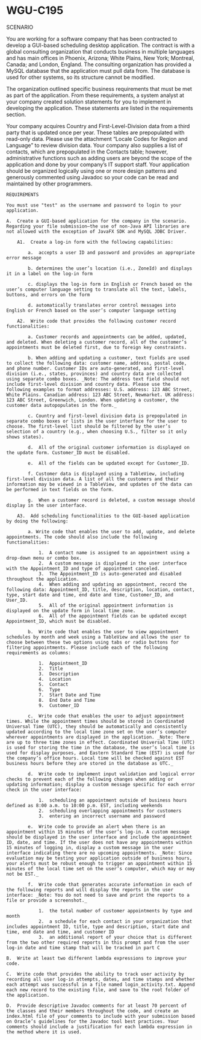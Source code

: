 # WGU-C195

SCENARIO

You are working for a software company that has been contracted to develop a GUI-based scheduling desktop application. The contract is with a global consulting organization that conducts business in multiple languages and has main offices in Phoenix, Arizona; White Plains, New York; Montreal, Canada; and London, England. The consulting organization has provided a MySQL database that the application must pull data from. The database is used for other systems, so its structure cannot be modified.

The organization outlined specific business requirements that must be met as part of the application. From these requirements, a system analyst at your company created solution statements for you to implement in developing the application. These statements are listed in the requirements section.

Your company acquires Country and First-Level-Division data from a third party that is updated once per year. These tables are prepopulated with read-only data. Please use the attachment “Locale Codes for Region and Language” to review division data. Your company also supplies a list of contacts, which are prepopulated in the Contacts table; however, administrative functions such as adding users are beyond the scope of the application and done by your company’s IT support staff. Your application should be organized logically using one or more design patterns and generously commented using Javadoc so your code can be read and maintained by other programmers.

    REQUIREMENTS

    You must use "test" as the username and password to login to your application.

    A.  Create a GUI-based application for the company in the scenario. Regarding your file submission—the use of non-Java API libraries are not allowed with the exception of JavaFX SDK and MySQL JDBC Driver.

        A1.  Create a log-in form with the following capabilities:

            a.  accepts a user ID and password and provides an appropriate error message

            b. determines the user’s location (i.e., ZoneId) and displays it in a label on the log-in form

            c. displays the log-in form in English or French based on the user’s computer language setting to translate all the text, labels, buttons, and errors on the form

            d. automatically translates error control messages into English or French based on the user’s computer language setting

        A2.  Write code that provides the following customer record functionalities:

            a. Customer records and appointments can be added, updated, and deleted. When deleting a customer record, all of the customer’s appointments must be deleted first, due to foreign key constraints.

            b. When adding and updating a customer, text fields are used to collect the following data: customer name, address, postal code, and phone number. Customer IDs are auto-generated, and first-level division (i.e., states, provinces) and country data are collected using separate combo boxes. _Note: The address text field should not include first-level division and country data. Please use the following examples to format addresses: U.S. address: 123 ABC Street, White Plains. Canadian address: 123 ABC Street, Newmarket. UK address: 123 ABC Street, Greenwich, London. When updating a customer, the customer data autopopulates in the form._

            c. Country and first-level division data is prepopulated in separate combo boxes or lists in the user interface for the user to choose. The first-level list should be filtered by the user’s selection of a country (e.g., when choosing U.S., filter so it only shows states).

            d.  All of the original customer information is displayed on the update form. Customer_ID must be disabled.

            e.  All of the fields can be updated except for Customer_ID.

            f. Customer data is displayed using a TableView, including first-level division data. A list of all the customers and their information may be viewed in a TableView, and updates of the data can be performed in text fields on the form.

            g.  When a customer record is deleted, a custom message should display in the user interface.

        A3.  Add scheduling functionalities to the GUI-based application by doing the following: 

            a. Write code that enables the user to add, update, and delete appointments. The code should also include the following functionalities:

                1.  A contact name is assigned to an appointment using a drop-down menu or combo box.
                2.  A custom message is displayed in the user interface with the Appointment_ID and type of appointment canceled.
                3.  The Appointment_ID is auto-generated and disabled throughout the application.
                4.  When adding and updating an appointment, record the following data: Appointment_ID, title, description, location, contact, type, start date and time, end date and time, Customer_ID, and User_ID.
                5.  All of the original appointment information is displayed on the update form in local time zone.
                6.  All of the appointment fields can be updated except Appointment_ID, which must be disabled.

            b.  Write code that enables the user to view appointment schedules by month and week using a TableView and allows the user to choose between these two options using tabs or radio buttons for filtering appointments. Please include each of the following requirements as columns:

                1.  Appointment_ID
                2.  Title
                3.  Description
                4.  Location
                5.  Contact
                6.  Type
                7.  Start Date and Time
                8.  End Date and Time
                9.  Customer_ID

            c.  Write code that enables the user to adjust appointment times. While the appointment times should be stored in Coordinated Universal Time (UTC), they should be automatically and consistently updated according to the local time zone set on the user’s computer wherever appointments are displayed in the application. _Note: There are up to three time zones in effect. Coordinated Universal Time (UTC) is used for storing the time in the database, the user’s local time is used for display purposes, and Eastern Standard Time (EST) is used for the company’s office hours. Local time will be checked against EST business hours before they are stored in the database as UTC._

            d.  Write code to implement input validation and logical error checks to prevent each of the following changes when adding or updating information; display a custom message specific for each error check in the user interface:

                1.  scheduling an appointment outside of business hours defined as 8:00 a.m. to 10:00 p.m. EST, including weekends
                2.  scheduling overlapping appointments for customers
                3.  entering an incorrect username and password

            e.  Write code to provide an alert when there is an appointment within 15 minutes of the user’s log-in. A custom message should be displayed in the user interface and include the appointment ID, date, and time. If the user does not have any appointments within 15 minutes of logging in, display a custom message in the user interface indicating there are no upcoming appointments. _Note: Since evaluation may be testing your application outside of business hours, your alerts must be robust enough to trigger an appointment within 15 minutes of the local time set on the user’s computer, which may or may not be EST._

            f.  Write code that generates accurate information in each of the following reports and will display the reports in the user interface: _Note: You do not need to save and print the reports to a file or provide a screenshot._

                1.  the total number of customer appointments by type and month
                2.  a schedule for each contact in your organization that includes appointment ID, title, type and description, start date and time, end date and time, and customer ID
                3.  an additional report of your choice that is different from the two other required reports in this prompt and from the user log-in date and time stamp that will be tracked in part C

    B.  Write at least two different lambda expressions to improve your code.

    C.  Write code that provides the ability to track user activity by recording all user log-in attempts, dates, and time stamps and whether each attempt was successful in a file named login_activity.txt. Append each new record to the existing file, and save to the root folder of the application.

    D.  Provide descriptive Javadoc comments for at least 70 percent of the classes and their members throughout the code, and create an index.html file of your comments to include with your submission based on Oracle’s guidelines for the Javadoc tool best practices. Your comments should include a justification for each lambda expression in the method where it is used.

